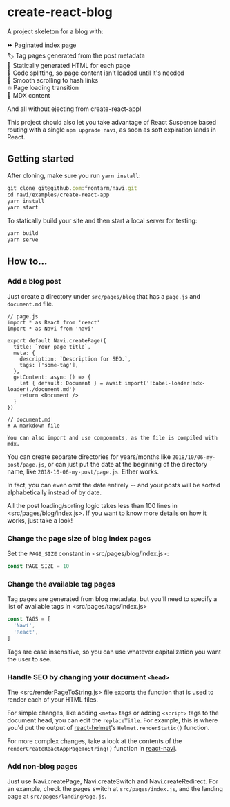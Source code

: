 create-react-blog
=================

A project skeleton for a blog with:

⏩ Paginated index page<br />
🏷️ Tag pages generated from the post metadata<br />
🚀 Statically generated HTML for each page<br />
🔗 Code splitting, so page content isn't loaded until it's needed<br />
📜 Smooth scrolling to hash links<br />
🔥 Page loading transition<br />
📄 MDX content<br />

And all without ejecting from create-react-app!

This project should also let you take advantage of React Suspense based routing with a single `npm upgrade navi`, as soon as soft expiration lands in React.


Getting started
---------------

After cloning, make sure you run `yarn install`:

```js
git clone git@github.com:frontarm/navi.git
cd navi/examples/create-react-app
yarn install
yarn start
```

To statically build your site and then start a local server for testing:

```js
yarn build
yarn serve
```


How to...
---------

### Add a blog post

Just create a directory under `src/pages/blog` that has a `page.js` and `document.md` file.

```
// page.js
import * as React from 'react'
import * as Navi from 'navi'

export default Navi.createPage({
  title: `Your page title`,
  meta: {
    description: `Description for SEO.`,
    tags: ['some-tag'],
  },
  getContent: async () => {
    let { default: Document } = await import('!babel-loader!mdx-loader!./document.md')
    return <Document />
  }
})
```

```
// document.md
# A markdown file

You can also import and use components, as the file is compiled with mdx.
```

You can create separate directories for years/months like `2018/10/06-my-post/page.js`, or can just put the date at the beginning of the directory name, like `2018-10-06-my-post/page.js`. Either works.

In fact, you can even omit the date entirely -- and your posts will be sorted alphabetically instead of by date.

All the post loading/sorting logic takes less than 100 lines in <src/pages/blog/index.js>. If you want to know more details on how it works, just take a look!


### Change the page size of blog index pages

Set the `PAGE_SIZE` constant in <src/pages/blog/index.js>:

```js
const PAGE_SIZE = 10
```


### Change the available tag pages

Tag pages are generated from blog metadata, but you'll need to specify a list of available tags in <src/pages/tags/index.js>

```js
const TAGS = [
  'Navi',
  'React',
]
```

Tags are case insensitive, so you can use whatever capitalization you want the user to see.


### Handle SEO by changing your document `<head>`

The <src/renderPageToString.js> file exports the function that is used to render each of your HTML files.

For simple changes, like adding `<meta>` tags or adding `<script>` tags to the document head, you can edit the `replaceTitle`. For example, this is where you'd put the output of [react-helmet](https://github.com/nfl/react-helmet)'s `Helmet.renderStatic()` function.

For more complex changes, take a look at the contents of the `renderCreateReactAppPageToString()` function in [react-navi](../../packages/react-navi).



### Add non-blog pages

Just use Navi.createPage, Navi.createSwitch and Navi.createRedirect. For an example, check the pages switch at `src/pages/index.js`, and the landing page at `src/pages/landingPage.js`.
